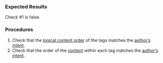 ### Expected Results

Check #&#x2060;1 is false.
### Procedures
 1. Check that the [logical content order](https://www.pdfa.org/glossary-of-accessibility-terminology-in-pdf/#logical-content-order) of the tags matches the [author’s intent](https://www.pdfa.org/glossary-of-accessibility-terminology-in-pdf/#authors-intent).
 1. Check that the order of the [content](https://www.pdfa.org/glossary-of-accessibility-terminology-in-pdf/#c) within each tag matches the [author’s intent](https://www.pdfa.org/glossary-of-accessibility-terminology-in-pdf/#authors-intent).

